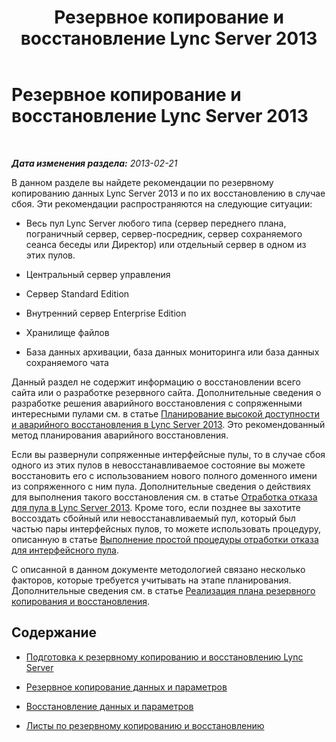 ﻿---
title: Резервное копирование и восстановление Lync Server 2013
TOCTitle: Резервное копирование и восстановление Lync Server 2013
ms:assetid: 07dc1f5e-af66-4e18-bf39-881dceff8bc3
ms:mtpsurl: https://technet.microsoft.com/ru-ru/library/Hh202160(v=OCS.15)
ms:contentKeyID: 52058160
ms.date: 05/19/2016
mtps_version: v=OCS.15
ms.translationtype: HT
---

# Резервное копирование и восстановление Lync Server 2013

 

_**Дата изменения раздела:** 2013-02-21_

В данном разделе вы найдете рекомендации по резервному копированию данных Lync Server 2013 и по их восстановлению в случае сбоя. Эти рекомендации распространяются на следующие ситуации:

  - Весь пул Lync Server любого типа (сервер переднего плана, пограничный сервер, сервер-посредник, сервер сохраняемого сеанса беседы или Директор) или отдельный сервер в одном из этих пулов.

  - Центральный сервер управления

  - Сервер Standard Edition

  - Внутренний сервер Enterprise Edition

  - Хранилище файлов

  - База данных архивации, база данных мониторинга или база данных сохраняемого чата

Данный раздел не содержит информацию о восстановлении всего сайта или о разработке резервного сайта. Дополнительные сведения о разработке решения аварийного восстановления с сопряженными интересными пулами см. в статье [Планирование высокой доступности и аварийного восстановления в Lync Server 2013](lync-server-2013-planning-for-high-availability-and-disaster-recovery.md). Это рекомендованный метод планирования аварийного восстановления.

Если вы развернули сопряженные интерфейсные пулы, то в случае сбоя одного из этих пулов в невосстанавливаемое состояние вы можете восстановить его с использованием нового полного доменного имени из сопряженного с ним пула. Дополнительные сведения о действиях для выполнения такого восстановления см. в статье [Отработка отказа для пула в Lync Server 2013](lync-server-2013-failing-over-a-pool.md). Кроме того, если позднее вы захотите воссоздать сбойный или невосстанавливаемый пул, который был частью пары интерфейсных пулов, то можете использовать процедуру, описанную в статье [Выполнение простой процедуры отработки отказа для интерфейсного пула](lync-server-2013-performing-an-abc-front-end-pool-failover.md).

С описанной в данном документе методологией связано несколько факторов, которые требуется учитывать на этапе планирования. Дополнительные сведения см. в статье [Реализация плана резервного копирования и восстановления](lync-server-2013-establishing-a-backup-and-restoration-plan.md).

## Содержание

  - [Подготовка к резервному копированию и восстановлению Lync Server](lync-server-2013-preparing-for-lync-server-backup-and-restoration.md)

  - [Резервное копирование данных и параметров](lync-server-2013-backing-up-data-and-settings.md)

  - [Восстановление данных и параметров](lync-server-2013-restoring-data-and-settings.md)

  - [Листы по резервному копированию и восстановлению](lync-server-2013-backup-and-restoration-worksheets.md)

